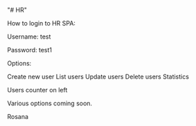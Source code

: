 "# HR" 

How to login to HR SPA:

Username: test

Password: test1


Options:

Create new user
List users
Update users
Delete users
Statistics

Users counter on left


Various options coming soon.

Rosana